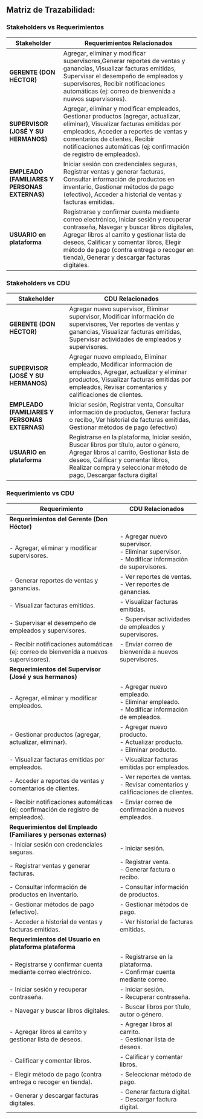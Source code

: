 ## Matriz de Trazabilidad: 
### Stakeholders vs Requerimientos

| Stakeholder               | Requerimientos Relacionados |
|---------------------------|----------------------------|
| **GERENTE (DON HÉCTOR)**  | Agregar, eliminar y modificar supervisores,Generar reportes de ventas y ganancias, Visualizar facturas emitidas, Supervisar el desempeño de empleados y supervisores, Recibir notificaciones automáticas (ej: correo de bienvenida a nuevos supervisores). |
| **SUPERVISOR (JOSÉ Y SU HERMANOS)**   | Agregar, eliminar y modificar empleados, Gestionar productos (agregar, actualizar, eliminar), Visualizar facturas emitidas por empleados, Acceder a reportes de ventas y comentarios de clientes, Recibir notificaciones automáticas (ej: confirmación de registro de empleados). |
| **EMPLEADO (FAMILIARES Y PERSONAS EXTERNAS)** | Iniciar sesión con credenciales seguras, Registrar ventas y generar facturas, Consultar información de productos en inventario, Gestionar métodos de pago (efectivo), Acceder a historial de ventas y facturas emitidas. |
| **USUARIO en plataforma**| Registrarse y confirmar cuenta mediante correo electrónico, Iniciar sesión y recuperar contraseña, Navegar y buscar libros digitales, Agregar libros al carrito y gestionar lista de deseos, Calificar y comentar libros, Elegir método de pago (contra entrega o recoger en tienda), Generar y descargar facturas digitales.  |


### Stakeholders vs CDU

| Stakeholder               | CDU Relacionados |
|---------------------------|------------------|
| **GERENTE (DON HÉCTOR)** | Agregar nuevo supervisor, Eliminar supervisor, Modificar información de supervisores, Ver reportes de ventas y ganancias, Visualizar facturas emitidas, Supervisar actividades de empleados y supervisores. |
| **SUPERVISOR (JOSÉ Y SU HERMANOS)**    | Agregar nuevo empleado, Eliminar empleado, Modificar información de empleados, Agregar, actualizar y eliminar productos, Visualizar facturas emitidas por empleados, Revisar comentarios y calificaciones de clientes. |
| **EMPLEADO (FAMILIARES Y PERSONAS EXTERNAS)** |  Iniciar sesión, Registrar venta, Consultar información de productos, Generar factura o recibo, Ver historial de facturas emitidas, Gestionar métodos de pago (efectivo) |
| **USUARIO en plataforma**| Registrarse en la plataforma, Iniciar sesión, Buscar libros por título, autor o género, Agregar libros al carrito, Gestionar lista de deseos, Calificar y comentar libros, Realizar compra y seleccionar método de pago, Descargar factura digital |


### Requerimiento vs CDU

| **Requerimiento**                                                                 | **CDU Relacionados**                                                                 |
|-----------------------------------------------------------------------------------|-------------------------------------------------------------------------------------|
| **Requerimientos del Gerente (Don Héctor)**                                       |                                                                                     |
| - Agregar, eliminar y modificar supervisores.                                     | - Agregar nuevo supervisor.<br>- Eliminar supervisor.<br>- Modificar información de supervisores. |
| - Generar reportes de ventas y ganancias.                                         | - Ver reportes de ventas.<br>- Ver reportes de ganancias.                           |
| - Visualizar facturas emitidas.                                                   | - Visualizar facturas emitidas.                                                     |
| - Supervisar el desempeño de empleados y supervisores.                            | - Supervisar actividades de empleados y supervisores.                               |
| - Recibir notificaciones automáticas (ej: correo de bienvenida a nuevos supervisores). | - Enviar correo de bienvenida a nuevos supervisores.                                |
| **Requerimientos del Supervisor (José y sus hermanos)** ||
| - Agregar, eliminar y modificar empleados.                                        | - Agregar nuevo empleado.<br>- Eliminar empleado.<br>- Modificar información de empleados. |
| - Gestionar productos (agregar, actualizar, eliminar).                            | - Agregar nuevo producto.<br>- Actualizar producto.<br>- Eliminar producto.         |
| - Visualizar facturas emitidas por empleados.                                     | - Visualizar facturas emitidas por empleados.                                       |
| - Acceder a reportes de ventas y comentarios de clientes.                         | - Ver reportes de ventas.<br>- Revisar comentarios y calificaciones de clientes.    |
| - Recibir notificaciones automáticas (ej: confirmación de registro de empleados). | - Enviar correo de confirmación a nuevos empleados.                                 |
| **Requerimientos del Empleado (Familiares y personas externas)**                  |                                                                                     |
| - Iniciar sesión con credenciales seguras.                                        | - Iniciar sesión.                                                                   |
| - Registrar ventas y generar facturas.                                            | - Registrar venta.<br>- Generar factura o recibo.                                   |
| - Consultar información de productos en inventario.                               | - Consultar información de productos.                                               |
| - Gestionar métodos de pago (efectivo).                                           | - Gestionar métodos de pago.                                                        |
| - Acceder a historial de ventas y facturas emitidas.                              | - Ver historial de facturas emitidas.                                               |
| **Requerimientos del Usuario en  plataforma plataforma** |                                                                         
| - Registrarse y confirmar cuenta mediante correo electrónico.                     | - Registrarse en la plataforma.<br>- Confirmar cuenta mediante correo.              |
| - Iniciar sesión y recuperar contraseña.                                          | - Iniciar sesión.<br>- Recuperar contraseña.                                        |
| - Navegar y buscar libros digitales.                                              | - Buscar libros por título, autor o género.                                         |
| - Agregar libros al carrito y gestionar lista de deseos.                          | - Agregar libros al carrito.<br>- Gestionar lista de deseos.                        |
| - Calificar y comentar libros.                                                    | - Calificar y comentar libros.                                                      |
| - Elegir método de pago (contra entrega o recoger en tienda).                     | - Seleccionar método de pago.                                                       |
| - Generar y descargar facturas digitales.                                         | - Generar factura digital.<br>- Descargar factura digital.                          |